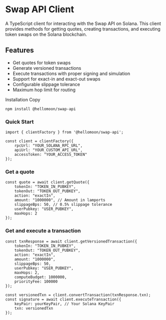 # Swap API Client
A TypeScript client for interacting with the Swap API on Solana. This client provides methods for getting quotes, creating transactions, and executing token swaps on the Solana blockchain.

## Features

* Get quotes for token swaps
* Generate versioned transactions
* Execute transactions with proper signing and simulation
* Support for exact-in and exact-out swaps
* Configurable slippage tolerance
* Maximum hop limit for routing

Installation
Copy
```
npm install @hellomoon/swap-api
```

### Quick Start
```
import { clientFactory } from '@hellomoon/swap-api';

const client = clientFactory({
    rpcUrl: "YOUR_SOLANA_RPC_URL",
    apiUrl: "YOUR_CUSTOM_API_URL",
    accessToken: "YOUR_ACCESS_TOKEN"
});
```

### Get a quote
```
const quote = await client.getQuote({
    tokenIn: "TOKEN_IN_PUBKEY",
    tokenOut: "TOKEN_OUT_PUBKEY",
    action: "exactIn",
    amount: "1000000", // Amount in lamports
    slippageBps: 50, // 0.5% slippage tolerance
    userPubkey: "USER_PUBKEY",
    maxHops: 2
});
```


### Get and execute a transaction
```
const txnResponse = await client.getVersionedTransaction({
    tokenIn: "TOKEN_IN_PUBKEY",
    tokenOut: "TOKEN_OUT_PUBKEY",
    action: "exactIn",
    amount: "1000000",
    slippageBps: 50,
    userPubkey: "USER_PUBKEY",
    maxHops: 2,
    computeBudget: 1000000,
    priorityFee: 100000
});

const versionedTxn = client.convertTransaction(txnResponse.txn);
const signature = await client.executeTransaction({
    keyPair: yourKeyPair, // Your Solana KeyPair
    txn: versionedTxn
});
```

